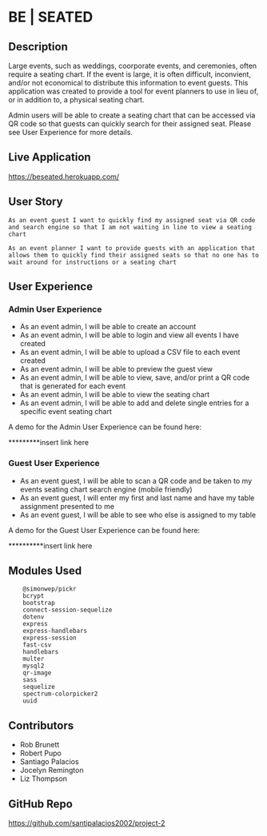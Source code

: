 # BE | SEATED

## Description

Large events, such as weddings, coorporate events, and ceremonies, often require a seating chart. If the event is large, it is often difficult, inconvient, and/or not economical to distribute this information to event guests. This application was created to provide a tool for event planners to use in lieu of, or in addition to, a physical seating chart. 

Admin users will be able to create a seating chart that can be accessed via QR code so that guests can quickly search for their assigned seat. Please see User Experience for more details. 

## Live Application

https://beseated.herokuapp.com/

## User Story

`As an event guest I want to quickly find my assigned seat via QR code and search engine so that I am not waiting in line to view a seating chart`

`As an event planner I want to provide guests with an application that allows them to quickly find their assigned seats so that no one has to wait around for instructions or a seating chart`

## User Experience

### Admin User Experience

* As an event admin, I will be able to create an account 
* As an event admin, I will be able to login and view all events I have created
* As an event admin, I will be able to upload a CSV file to each event created 
* As an event admin, I will be able to preview the guest view
* As an event admin, I will be able to view, save, and/or print a QR code that is generated for each event 
* As an event admin, I will be able to view the seating chart 
* As an event admin, I will be able to add and delete single entries for a specific event seating chart

A demo for the Admin User Experience can be found here: 

*********insert link here

### Guest User Experience 

* As an event guest, I will be able to scan a QR code and be taken to my events seating chart search engine (mobile friendly)
* As an event guest, I will enter my first and last name and have my table assignment presented to me
* As an event guest, I will be able to see who else is assigned to my table 

A demo for the Guest User Experience can be found here: 

**********insert link here

## Modules Used

        @simonwep/pickr
        bcrypt
        bootstrap
        connect-session-sequelize
        dotenv
        express
        express-handlebars
        express-session
        fast-csv
        handlebars
        multer
        mysql2
        qr-image
        sass
        sequelize
        spectrum-colorpicker2
        uuid

## Contributors 

* Rob Brunett
* Robert Pupo
* Santiago Palacios
* Jocelyn Remington
* Liz Thompson

## GitHub Repo 

https://github.com/santipalacios2002/project-2
